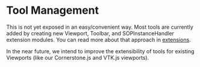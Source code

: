 # Tool Management

This is not yet exposed in an easy/convenient way. Most tools are currently
added by creating new Viewport, Toolbar, and SOPInstanceHandler extension
modules. You can read more about that approach in
[extensions](../extensions/index.md).

In the near future, we intend to improve the extensibility of tools for existing
Viewports (like our Cornerstone.js and VTK.js viewports).
